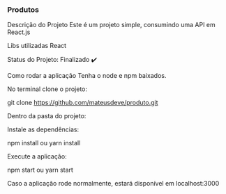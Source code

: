 ### Produtos
Descrição do Projeto
Este é um projeto simple, consumindo uma API em React.js 


Libs utilizadas
 React

Status do Projeto: Finalizado ✔️

Como rodar a aplicação
Tenha o node e npm baixados.

No terminal clone o projeto:

git clone https://github.com/mateusdeve/produto.git

Dentro da pasta do projeto:

Instale as dependências:

npm install ou yarn install

Execute a aplicação:

npm start ou yarn start

Caso a aplicação rode normalmente, estará disponível em localhost:3000
